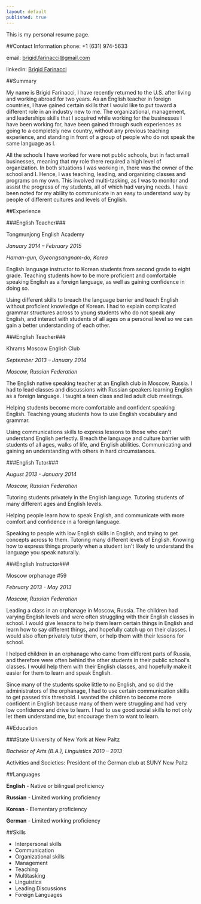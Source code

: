 ```yaml
---
layout: default
published: true
---
```


This is my personal resume page.

##Contact Information
phone: +1 (631) 974-5633

email: brigid.farinacci@gmail.com

linkedin: [Brigid Farinacci](https://www.linkedin.com/in/brigidfarinacci)

##Summary

My name is Brigid Farinacci, I have recently returned to the U.S. after living
and working abroad for two years. As an English teacher in foreign countries, I
have gained certain skills that I would like to put toward a different role in
an industry new to me. The organizational, management, and leaderships skills
that I acquired while working for the businesses I have been working for, have
been gained through such experiences as going to a completely new country,
without any previous teaching experience, and standing in front of a group of
people who do not speak the same language as I.

All the schools I have worked for were not public schools, but in fact small
businesses, meaning that my role there required a high level of organization. In
both situations I was working in, there was the owner of the school and I.
Hence, I was teaching, leading, and organizing classes and programs on my own.
This involved multi-tasking, as I was to monitor and assist the progress of my
students, all of which had varying needs. I have been noted for my ability to
communicate in an easy to understand way by people of different cultures and
levels of English.

##Experience

###English Teacher###

Tongmunjong English Academy

*January 2014 – February 2015*

*Haman-gun, Gyeongsangnam-do, Korea*

English language instructor to Korean students from second grade to eight grade.
Teaching students how to be more proficient and comfortable speaking English as
a foreign language, as well as gaining confidence in doing so.

Using different skills to breach the language barrier and teach English without
proficient knowledge of Korean. I had to explain complicated grammar structures
across to young students who do not speak any English, and interact with
students of all ages on a personal level so we can gain a better understanding
of each other.

###English Teacher###

Khrams Moscow English Club

*September 2013 – January 2014*

*Moscow, Russian Federation*

The English native speaking teacher at an English club in Moscow, Russia. I had
to lead classes and discussions with Russian speakers learning English as a
foreign language. I taught a teen class and led adult club meetings.

Helping students become more comfortable and confident speaking English.
Teaching young students how to use English vocabulary and grammar.

Using communications skills to express lessons to those who can't understand
English perfectly. Breach the language and culture barrier with students of all
ages, walks of life, and English abilities. Communicating and gaining an
understanding with others in hard circumstances.

###English Tutor###

*August 2013 - January 2014*

*Moscow, Russian Federation*

Tutoring students privately in the English language. Tutoring students of many
different ages and English levels.

Helping people learn how to speak English, and communicate with more comfort and
confidence in a foreign language.

Speaking to people with low English skills in English, and trying to get
concepts across to them. Tutoring many different levels of English. Knowing how
to express things properly when a student isn't likely to understand the
language you speak naturally.

###English Instructor###

Moscow orphanage #59

*February 2013 - May 2013*

*Moscow, Russian Federation*

Leading a class in an orphanage in Moscow, Russia. The children had varying
English levels and were often struggling with their English classes in school. I
would give lessons to help them learn certain things in English and learn how to
say different things, and hopefully catch up on their classes. I would also
often privately tutor them, or help them with their lessons for school.

I helped children in an orphanage who came from different parts of Russia, and
therefore were often behind the other students in their public school's classes.
I would help them with their English classes, and hopefully make it easier for
them to learn and speak English.

Since many of the students spoke little to no English, and so did the
administrators of the orphanage, I had to use certain communication skills to
get passed this threshold. I wanted the children to become more confident in
English because many of them were struggling and had very low confidence and
drive to learn. I had to use good social skills to not only let them understand
me, but encourage them to want to learn.

##Education

###State University of New York at New Paltz

*Bachelor of Arts (B.A.), Linguistics
2010 – 2013*

Activities and Societies: President of the German club at SUNY New Paltz

##Languages

**English** - Native or bilingual proficiency

**Russian** - Limited working proficiency

**Korean** - Elementary proficiency

**German** - Limited working proficiency

##Skills

* Interpersonal skills
* Communication
* Organizational skills
* Management
* Teaching
* Multitasking
* Linguistics
* Leading Discussions
* Foreign Languages